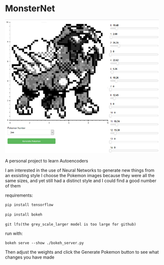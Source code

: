 # MonsterNet

![monsternet-preview](https://github.com/TuckerBMorgan/MonsterNet/blob/master/examplpe.png)

A personal project to learn Autoencoders 


I am interested in the use of Neural Networks to generate new things from an exsisting style
I choose the Pokemon images because they were all the same sizes, and yet still had a distinct style and I could find a good number of them


requirements:

	pip install tensorflow

	pip install bokeh

	git lfs(the grey_scale_larger model is too large for github)


run with:

	bokeh serve --show ./bokeh_server.py

Then adjust the weights and click the Generate Pokemon button to see what changes you have made